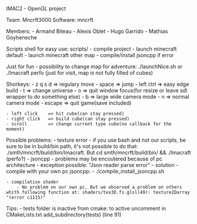 IMAC2 - OpenGL project

Team: 		Mncrft3000
Software:	mncrft

Members:
	- Armand 	Biteau
	- Alexis 	Oblet
	- Hugo  	Garrido
	- Mathias 	Goyheneche

Scripts shell for easy use: scripts/
	- compile project
	- launch minecraft default
	- launch minecraft other map
	- compile/install jsoncpp if error 

Just for fun
	- possibility to change map for adventure: ./launchNice.sh or ./Imacraft perfo 
	  (just for visit, map is not fully filled of cubes)

Shorkeys:
	- z q s d 		=> regulary move
	- space   		=> jump
	- left ctrl 	=> easy edge build
	- t 			=> change universe
	- o 			=> quit window focus(for resize or leave sdl wrapper to do something else) 
	- b 			=> large wide camera mode
	- n 			=> normal camera mode
	- escape 		=> quit game(save included)

	- left click 	=> hit cube(can stay pressed)
	- right click 	=> build cube(can stay pressed)
	- scroll 		=> change current type cube(no callback for the moment)

Possible problems:
	- texture error
		- if you use bash and not our scripts, be sure to be in build/bin path, it's not possible to do that: ./smth/mncrft/build/bin/Imacraft. But cd smth/mncrft/build/bin/ && ./Imacraft (perfo?)
	- jsoncpp
		- problems may be encoutered because of pc architecture
			- exception possible: "Json reader parse error"
		- solution
			- compile with your own pc jsoncpp:
				- ./compile_install_jsoncpp.sh

	- compilation shader
		- No problem on our own pc. But we observed a problem on others whith following function at: shaders/tex3D.fs.glsl(49): texture2Darray "(error c1115)" 

Tips:
	- tests folder is inactive from cmake: to active uncomment in CMakeLists.txt  add_subdirectory(tests) (line 91)